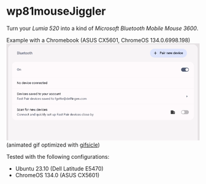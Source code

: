 # wp81mouseJiggler
Turn your _Lumia 520_ into a kind of _Microsoft Bluetooth Mobile Mouse 3600_.

Example with a Chromebook (ASUS CX5601, ChromeOS 134.0.6998.198)  
![video capture ChromeOS](lumiaMouse520_chromeos.gif)  
(animated gif optimized with [gifsicle](https://github.com/kohler/gifsicle))  

Tested with the following configurations:
- Ubuntu 23.10 (Dell Latitude E5470)
- ChromeOS 134.0 (ASUS CX5601)


